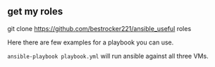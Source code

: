 ## get my roles
git clone https://github.com/bestrocker221/ansible_useful roles


Here there are few examples for a playbook you can use.

`ansible-playbook playbook.yml` will run ansible against all three VMs.

